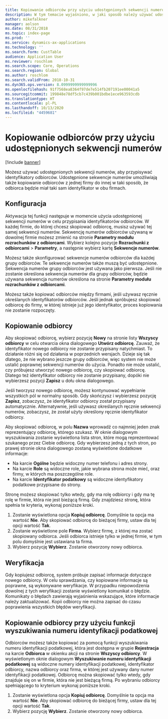 ```yaml
---
title: Kopiowanie odbiorców przy użyciu udostępnionych sekwencji numerów
description: W tym temacie wyjaśniono, w jaki sposób należy używać udostępnionych sekwencji numerów w celu kopiowania odbiorców do innej firmy z zachowaniem niezmienionego identyfikatora odbiorcy.
author: mikefalkner
manager: aolson
ms.date: 08/31/2018
ms.topic: index-page
ms.prod: ''
ms.service: dynamics-ax-applications
ms.technology: ''
ms.search.form: CustTable
audience: Application User
ms.reviewer: roschlom
ms.search.scope: Core, Operations
ms.search.region: Global
ms.author: roschlom
ms.search.validFrom: 2018-10-31
ms.dyn365.ops.version: 8.0999999999999996
ms.openlocfilehash: 91f7568ea8364f97de7e514fb207191ee00041a5
ms.sourcegitcommit: 199848e78df5cb7c439b001bdbe1ece963593cdb
ms.translationtype: HT
ms.contentlocale: pl-PL
ms.lasthandoff: 10/13/2020
ms.locfileid: "4459681"
---
```

# <a name="copy-customers-by-using-shared-number-sequences"></a>Kopiowanie odbiorców przy użyciu udostępnionych sekwencji numerów

[!include [banner](../includes/banner.md)]

Możesz używać udostępnionych sekwencji numerów, aby przypisywać identyfikatory odbiorców. Udostępnione sekwencje numerów umożliwiają także kopiowanie odbiorców z jednej firmy do innej w taki sposób, że odbiorca będzie miał taki sam identyfikator w obu firmach.

## <a name="setup"></a>Konfiguracja

Aktywacja tej funkcji następuje w momencie użycia udostępnionej sekwencji numerów w celu przypisania identyfikatorów odbiorców. W każdej firmie, do której chcesz skopiować odbiorcę, musisz używać tej samej sekwencji numerów. Sekwencję numerów odbiorców używaną w dowolnej firmie możesz zmienić na stronie **Parametry modułu rozrachunków z odbiorcami**. Wybierz kolejno pozycje **Rozrachunki z odbiorcami** \> **Parametry**, a następnie wybierz kartę **Sekwencje numerów**.

Możesz także skonfigurować sekwencje numerów odbiorców dla każdej grupy odbiorców. Te sekwencje numerów także muszą być udostępnione. Sekwencja numerów grupy odbiorców jest używana jako pierwsza. Jeśli nie zostanie określona sekwencja numerów dla grupy odbiorców, będzie używana sekwencja numerów określona na stronie **Parametry modułu rozrachunków z odbiorcami**.

Możesz także kopiować odbiorców między firmami, jeśli używasz ręcznie określanych identyfikatorów odbiorców. Jeśli jednak spróbujesz skopiować odbiorcę do firmy, w której istnieje już jego identyfikator, proces kopiowania nie zostanie rozpoczęty.

## <a name="copy-a-customer"></a>Kopiowanie odbiorcy

Aby skopiować odbiorcę, wybierz pozycję **Nowy** na stronie listy **Wszyscy odbiorcy** w celu otwarcia okna dialogowego **Utwórz odbiorcę**. Zauważ, że identyfikator nowego odbiorcy nie zostanie przypisany natychmiast. To działanie różni się od działania w poprzednich wersjach. Dzieje się tak dlatego, że nie wybrano jeszcze grupy odbiorców, więc system nie może ustalić poprawnej sekwencji numerów do użycia. Ponadto nie może ustalić, czy próbujesz utworzyć nowego odbiorcę, czy skopiować odbiorcę. Dlatego też identyfikator odbiorcy nie zostanie przypisany, dopóki nie wybierzesz pozycji **Zapisz** u dołu okna dialogowego.

Jeśli tworzysz nowego odbiorcę, możesz kontynuować wypełnianie wszystkich pól w normalny sposób. Gdy skończysz i wybierzesz pozycję **Zapisz**, zobaczysz, że identyfikator odbiorcy został przypisany automatycznie. Alternatywnie, jeśli używasz określanych ręcznie sekwencji numerów, zobaczysz, że został użyty określony ręcznie identyfikator odbiorcy.

Aby skopiować odbiorcę, w polu **Nazwa** wprowadź co najmniej jeden znak reprezentujący odbiorcę, którego szukasz. W oknie dialogowym wyszukiwania zostanie wyświetlona lista stron, które mogą reprezentować szukanego przez Ciebie odbiorcę. Gdy wybierzesz jedną z tych stron, po prawej stronie okna dialogowego zostaną wyświetlone dodatkowe informacje:

- Na karcie **Ogólne** będzie widoczny numer telefonu i adres strony.
- Na karcie **Role** są widoczne role, jakie wybrana strona może mieć, oraz firmy, w których ma poszczególne role.
- Na karcie **Identyfikator podatkowy** są widoczne identyfikatory podatkowe przypisane do strony.

Stronę możesz skopiować tylko wtedy, gdy ma rolę odbiorcy i gdy ma tę rolę w firmie, która nie jest bieżącą firmą. Gdy znajdziesz stronę, która spełnia te kryteria, wykonaj poniższe kroki.

1. Zostanie wyświetlona opcja **Kopiuj odbiorcę**. Domyślnie ta opcja ma wartość **Nie**. Aby skopiować odbiorcę do bieżącej firmy, ustaw dla tej opcji wartość **Tak**. 
2. Zostanie wyświetlone pole **Firma**. Wybierz firmę, z której ma zostać skopiowany odbiorca. Jeśli odbiorca istnieje tylko w jednej firmie, w tym polu domyślnie jest ustawiana ta firma.
3. Wybierz pozycję **Wybierz**. Zostanie otworzony nowy odbiorca.

## <a name="validation"></a>Weryfikacja

Gdy kopiujesz odbiorcę, system próbuje zapisać informacje dotyczące nowego odbiorcy. W celu sprawdzania, czy kopiowane informacje są poprawne, są wykonywane weryfikacje. W przypadku niepowodzenia dowolnej z tych weryfikacji zostanie wyświetlony komunikat o błędzie. Komunikaty o błędach zawierają wyjaśnienia wskazujące, które informacje należy zaktualizować. Kopii odbiorcy nie można zapisać do czasu poprawienia wszystkich błędów weryfikacji.

## <a name="copy-a-customer-by-using-tax-exempt-number-search-feature"></a>Kopiowanie odbiorcy przy użyciu funkcji wyszukiwania numeru identyfikacji podatkowej

Odbiorców możesz także kopiować za pomocą funkcji wyszukiwania numeru identyfikacji podatkowej, która jest dostępna w grupie **Rejestracja** na karcie **Odbiorca** w okienku akcji na stronie **Wszyscy odbiorcy**. W wyświetlonym oknie dialogowym **Wyszukiwanie numeru identyfikacji podatkowej** są widoczne numery identyfikacji podatkowej, identyfikator odbiorcy, nazwa odbiorcy oraz firma, w której jest używany dany numer identyfikacji podatkowej. Odbiorcę można skopiować tylko wtedy, gdy znajduje się on w firmie, która nie jest bieżącą firmą. Po wybraniu odbiorcy spełniającego to kryterium wykonaj poniższe kroki.

1. Zostanie wyświetlona opcja **Kopiuj odbiorcę**. Domyślnie ta opcja ma wartość **Nie**. Aby skopiować odbiorcę do bieżącej firmy, ustaw dla tej opcji wartość **Tak**. 
2. Wybierz pozycję **Wybierz**. Zostanie otworzony nowy odbiorca.
